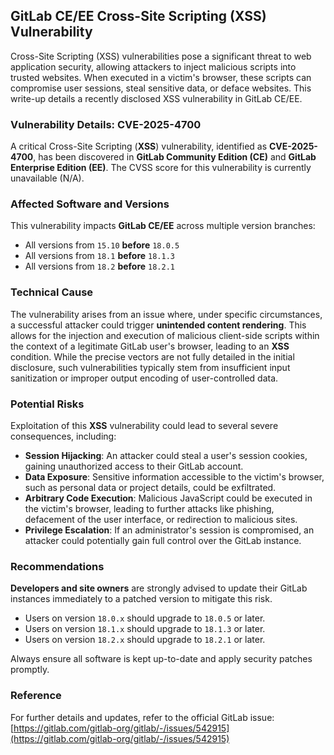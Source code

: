 ## GitLab CE/EE Cross-Site Scripting (XSS) Vulnerability

Cross-Site Scripting (XSS) vulnerabilities pose a significant threat to web application security, allowing attackers to inject malicious scripts into trusted websites. When executed in a victim's browser, these scripts can compromise user sessions, steal sensitive data, or deface websites. This write-up details a recently disclosed XSS vulnerability in GitLab CE/EE.

### Vulnerability Details: CVE-2025-4700

A critical Cross-Site Scripting (**XSS**) vulnerability, identified as **CVE-2025-4700**, has been discovered in **GitLab Community Edition (CE)** and **GitLab Enterprise Edition (EE)**. The CVSS score for this vulnerability is currently unavailable (N/A).

### Affected Software and Versions

This vulnerability impacts **GitLab CE/EE** across multiple version branches:
*   All versions from `15.10` **before** `18.0.5`
*   All versions from `18.1` **before** `18.1.3`
*   All versions from `18.2` **before** `18.2.1`

### Technical Cause

The vulnerability arises from an issue where, under specific circumstances, a successful attacker could trigger **unintended content rendering**. This allows for the injection and execution of malicious client-side scripts within the context of a legitimate GitLab user's browser, leading to an **XSS** condition. While the precise vectors are not fully detailed in the initial disclosure, such vulnerabilities typically stem from insufficient input sanitization or improper output encoding of user-controlled data.

### Potential Risks

Exploitation of this **XSS** vulnerability could lead to several severe consequences, including:
*   **Session Hijacking**: An attacker could steal a user's session cookies, gaining unauthorized access to their GitLab account.
*   **Data Exposure**: Sensitive information accessible to the victim's browser, such as personal data or project details, could be exfiltrated.
*   **Arbitrary Code Execution**: Malicious JavaScript could be executed in the victim's browser, leading to further attacks like phishing, defacement of the user interface, or redirection to malicious sites.
*   **Privilege Escalation**: If an administrator's session is compromised, an attacker could potentially gain full control over the GitLab instance.

### Recommendations

**Developers and site owners** are strongly advised to update their GitLab instances immediately to a patched version to mitigate this risk.
*   Users on version `18.0.x` should upgrade to `18.0.5` or later.
*   Users on version `18.1.x` should upgrade to `18.1.3` or later.
*   Users on version `18.2.x` should upgrade to `18.2.1` or later.

Always ensure all software is kept up-to-date and apply security patches promptly.

### Reference

For further details and updates, refer to the official GitLab issue:
[https://gitlab.com/gitlab-org/gitlab/-/issues/542915](https://gitlab.com/gitlab-org/gitlab/-/issues/542915)